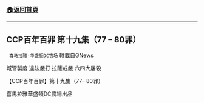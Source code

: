 ###  [:house:返回首頁](https://github.com/ourhimalayas/txt)
---


## CCP百年百罪 第十九集（77 – 80罪）
` 喜马拉雅-华盛顿DC农场` [轉載自GNews](https://gnews.org/zh-hans/1578867/)

城管製度
違法嚴打
拉薩戒嚴
六四大屠殺

【CCP百年百罪】第十九集（77– 80罪）

喜馬拉雅華盛頓DC農場出品
